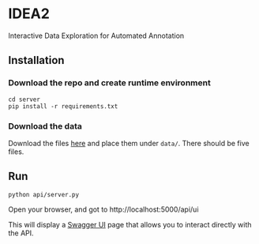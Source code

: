 # IDEA2
Interactive Data Exploration for Automated Annotation


## Installation

### Download the repo and create runtime environment

```
cd server
pip install -r requirements.txt
```

### Download the data

Download the files [here](https://www.kaggle.com/goneee/youtube-spam-classifiedcomments) and place them under `data/`.
There should be five files.

## Run



```
python api/server.py
```

Open your browser, and got to http://localhost:5000/api/ui

This will display a [Swagger UI](https://swagger.io/tools/swagger-ui/) page that allows you to interact directly with the API.



